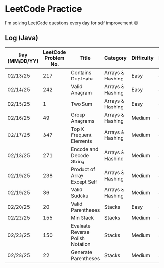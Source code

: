 # LeetCode Practice

I'm solving LeetCode questions every day for self improvement 😊

## Log (Java)
| Day (MM/DD/YY) | LeetCode Problem No. | Title                            | Category         | Difficulty | Language | Time complexity | Space complexity | Notes | Time spent (min) | My solution result  | File                           |
|----------------|----------------------|----------------------------------|------------------|------------|----------|-----------------|------------------|-------|------------------|---------------------|--------------------------------|
| 02/13/25       | 217                  | Contains Duplicate               | Arrays & Hashing | Easy       | Java     | O(n)            | O(n)             |       | 10               | Accepted            | [q217.cpp](java/src/q217.java) |
| 02/14/25       | 242                  | Valid Anagram                    | Arrays & Hashing | Easy       | Java     | O(n)            | O(n)             |       | 20               | Accepted            | [q242.cpp](java/src/q242.java) |
| 02/15/25       | 1                    | Two Sum                          | Arrays & Hashing | Easy       | Java     | O(n)            | O(n)             |       | 30               | Accepted            | [q1.cpp](java/src/q1.java)     |
| 02/16/25       | 49                   | Group Anagrams                   | Arrays & Hashing | Medium     | Java     | O(n^2)          | O(n)             |       | 40               | Accepted            | [q49.cpp](java/src/q49.java)   |
| 02/17/25       | 347                  | Top K Frequent Elements          | Arrays & Hashing | Medium     | Java     | O(n)            | O(n)             |       | 60               | Accepted with hints | [q347.cpp](java/src/q347.java) |
| 02/18/25       | 271                  | Encode and Decode String         | Arrays & Hashing | Medium     | Java     | O(n)            | O(1)             |       | 60               | Wrong Answer        | [q271.cpp](java/src/q271.java) |
| 02/19/25       | 238                  | Product of Array Except Self     | Arrays & Hashing | Medium     | Java     | O(n)            | O(n)             |       |                  | Time Limit Exceeded | [q238.cpp](java/src/q238.java) |
| 02/19/25       | 36                   | Valid Sudoku                     | Arrays & Hashing | Medium     | Java     | O(n^2)          | O(n^2)           |       |                  |                     | [q36.cpp](java/src/q36.java)   |
| 02/20/25       | 20                   | Valid Parentheses                | Stacks           | Easy       | Java     | O(n)            | O(n)             |       |                  |                     | [q36.cpp](java/src/q20.java)   |
| 02/22/25       | 155                  | Min Stack                        | Stacks           | Medium     | Java     | O(1)            | O(n)             |       | 30               | Accepted            | [q155.cpp](java/src/q155.java) |
| 02/23/25       | 150                  | Evaluate Reverse Polish Notation | Stacks           | Medium     | Java     | O(n)            | O(n)             |       | 25               | Accepted            | [q150.cpp](java/src/q150.java) |
| 02/28/25       | 22                   | Generate Parentheses             | Stacks           | Medium     | Java     | O()             | O(n)             |       |                  |                     | [q22.cpp](java/src/q22.java)   |